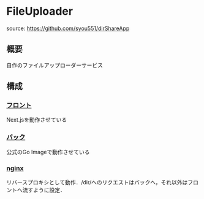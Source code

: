 # FileUploader

source: https://github.com/syou551/dirShareApp

## 概要
自作のファイルアップローダーサービス

## 構成
### [フロント](./front/)

Next.jsを動作させている

### [バック](./back/)

公式のGo Imageで動作させている

### [nginx](./nginx/)

リバースプロキシとして動作．/dir/へのリクエストはバックへ，それ以外はフロントへ流すように設定．